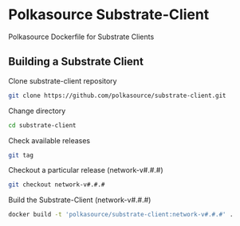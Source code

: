 # Polkasource Substrate-Client
Polkasource Dockerfile for Substrate Clients

## Building a Substrate Client
Clone substrate-client repository
```bash
git clone https://github.com/polkasource/substrate-client.git
```

Change directory
```bash
cd substrate-client
```

Check available releases
```bash
git tag
```

Checkout a particular release (network-v#.#.#)
```bash
git checkout network-v#.#.#
```

Build the Substrate-Client (network-v#.#.#)
```bash
docker build -t 'polkasource/substrate-client:network-v#.#.#' .
```
